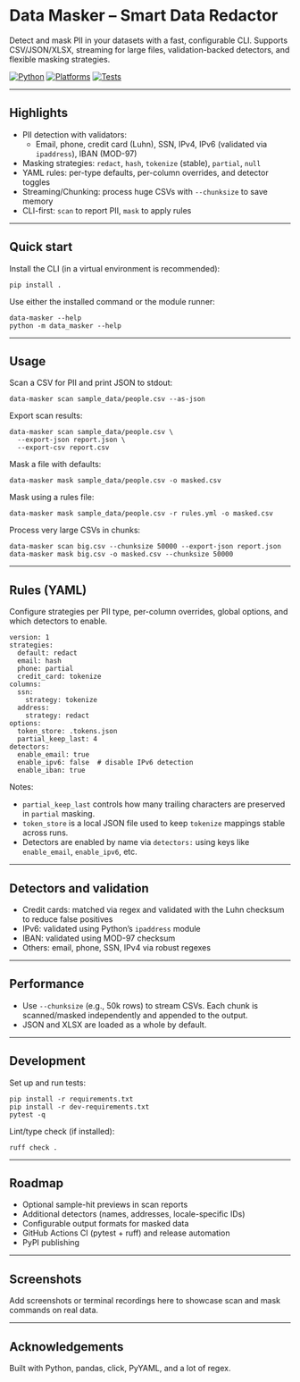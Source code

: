 # Data Masker – Smart Data Redactor

Detect and mask PII in your datasets with a fast, configurable CLI. Supports CSV/JSON/XLSX, streaming for large files, validation-backed detectors, and flexible masking strategies.

<p>
  <a href="https://img.shields.io/badge/python-%3E%3D3.10-blue.svg"><img alt="Python" src="https://img.shields.io/badge/python-%3E%3D3.10-blue.svg"></a>
  <a href="https://img.shields.io/badge/platform-Windows%20%7C%20macOS%20%7C%20Linux-lightgrey"><img alt="Platforms" src="https://img.shields.io/badge/platform-Windows%20%7C%20macOS%20%7C%20Linux-lightgrey"></a>
  <a href="#tests"><img alt="Tests" src="https://img.shields.io/badge/tests-passing-brightgreen"></a>
</p>

---

## Highlights

- PII detection with validators:
  - Email, phone, credit card (Luhn), SSN, IPv4, IPv6 (validated via `ipaddress`), IBAN (MOD-97)
- Masking strategies: `redact`, `hash`, `tokenize` (stable), `partial`, `null`
- YAML rules: per-type defaults, per-column overrides, and detector toggles
- Streaming/Chunking: process huge CSVs with `--chunksize` to save memory
- CLI-first: `scan` to report PII, `mask` to apply rules

---

## Quick start

Install the CLI (in a virtual environment is recommended):

```
pip install .
```

Use either the installed command or the module runner:

```
data-masker --help
python -m data_masker --help
```

---

## Usage

Scan a CSV for PII and print JSON to stdout:

```
data-masker scan sample_data/people.csv --as-json
```

Export scan results:

```
data-masker scan sample_data/people.csv \
  --export-json report.json \
  --export-csv report.csv
```

Mask a file with defaults:

```
data-masker mask sample_data/people.csv -o masked.csv
```

Mask using a rules file:

```
data-masker mask sample_data/people.csv -r rules.yml -o masked.csv
```

Process very large CSVs in chunks:

```
data-masker scan big.csv --chunksize 50000 --export-json report.json
data-masker mask big.csv -o masked.csv --chunksize 50000
```

---

## Rules (YAML)

Configure strategies per PII type, per-column overrides, global options, and which detectors to enable.

```
version: 1
strategies:
  default: redact
  email: hash
  phone: partial
  credit_card: tokenize
columns:
  ssn:
    strategy: tokenize
  address:
    strategy: redact
options:
  token_store: .tokens.json
  partial_keep_last: 4
detectors:
  enable_email: true
  enable_ipv6: false  # disable IPv6 detection
  enable_iban: true
```

Notes:
- `partial_keep_last` controls how many trailing characters are preserved in `partial` masking.
- `token_store` is a local JSON file used to keep `tokenize` mappings stable across runs.
- Detectors are enabled by name via `detectors:` using keys like `enable_email`, `enable_ipv6`, etc.

---

## Detectors and validation

- Credit cards: matched via regex and validated with the Luhn checksum to reduce false positives
- IPv6: validated using Python’s `ipaddress` module
- IBAN: validated using MOD-97 checksum
- Others: email, phone, SSN, IPv4 via robust regexes

---

## Performance

- Use `--chunksize` (e.g., 50k rows) to stream CSVs. Each chunk is scanned/masked independently and appended to the output.
- JSON and XLSX are loaded as a whole by default.

---

## Development

Set up and run tests:

```
pip install -r requirements.txt
pip install -r dev-requirements.txt
pytest -q
```

Lint/type check (if installed):

```
ruff check .
```

---

## Roadmap

- Optional sample-hit previews in scan reports
- Additional detectors (names, addresses, locale-specific IDs)
- Configurable output formats for masked data
- GitHub Actions CI (pytest + ruff) and release automation
- PyPI publishing

---

## Screenshots

Add screenshots or terminal recordings here to showcase scan and mask commands on real data.

---

## Acknowledgements

Built with Python, pandas, click, PyYAML, and a lot of regex.
